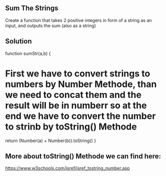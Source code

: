 ## Sum The Strings

Create a function that takes 2 positive integers in form of a string as an input, and outputs the sum (also as a string)

## Solution

function sumStr(a,b) {

# First we have to convert strings to numbers by Number Methode, than we need to concat them and the result will be in numberr so at the end we have to convert the number to strinb by toString() Methode

return (Number(a) + Number(b)).toString()
}

## More about toString() Methode we can find here:

https://www.w3schools.com/jsref/jsref_tostring_number.asp
